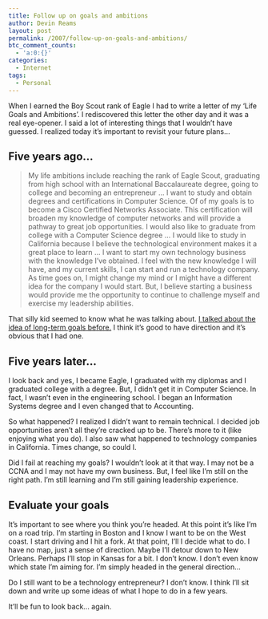 ```yaml
---
title: Follow up on goals and ambitions
author: Devin Reams
layout: post
permalink: /2007/follow-up-on-goals-and-ambitions/
btc_comment_counts:
  - 'a:0:{}'
categories:
  - Internet
tags:
  - Personal
---
```

When I earned the Boy Scout rank of Eagle I had to write a letter of my &#8216;Life Goals and Ambitions&#8217;. I rediscovered this letter the other day and it was a real eye-opener. I said a lot of interesting things that I wouldn&#8217;t have guessed. I realized today it&#8217;s important to revisit your future plans&#8230;

<!--more-->

## Five years ago&#8230;

> My life ambitions include reaching the rank of Eagle Scout, graduating from high school with an International Baccalaureate degree, going to college and <span class="highlight">becoming an entrepreneur</span> &#8230; I want to study and obtain degrees and certifications in Computer Science. Of of my goals is to become a Cisco Certified Networks Associate. This certification will broaden my knowledge of computer networks and will provide a pathway to great job opportunities. I would also like to <span class="highlight">graduate from college with a Computer Science degree</span> &#8230; I would like to study in <span class="highlight">California</span> because I believe the technological environment makes it a great place to learn &#8230; I want to <span class="highlight">start my own technology business</span> with the knowledge I&#8217;ve obtained. I feel with the new knowledge I will have, and my current skills, I can start and run a technology company. As time goes on, <span class="highlight">I might change my mind</span> or I might have a different idea for the company I would start. But, I believe starting a business would provide me the opportunity to continue to challenge myself and exercise my leadership abilities.

That silly kid seemed to know what he was talking about. [I talked about the idea of long-term goals before.][1] I think it&#8217;s good to have direction and it&#8217;s obvious that I had one.

## Five years later&#8230;

I look back and yes, I became Eagle, I graduated with my diplomas and I graduated college with a degree. But, I didn&#8217;t get it in Computer Science. In fact, I wasn&#8217;t even in the engineering school. I began an Information Systems degree and I even changed that to Accounting.

So what happened? I realized I didn&#8217;t want to remain technical. I decided job opportunities aren&#8217;t all they&#8217;re cracked up to be. There&#8217;s more to it (like enjoying what you do). I also saw what happened to technology companies in California. Times change, so could I.

Did I fail at reaching my goals? I wouldn&#8217;t look at it that way. I may not be a CCNA and I may not have my own business. But, I feel like I&#8217;m still on the right path. I&#8217;m still learning and I&#8217;m still gaining leadership experience.

## Evaluate your goals

It&#8217;s important to see where you think you&#8217;re headed. At this point it&#8217;s like I&#8217;m on a road trip. I&#8217;m starting in Boston and I know I want to be on the West coast. I start driving and I hit a fork. At that point, I&#8217;ll I decide what to do. I have no map, just a sense of direction. Maybe I&#8217;ll detour down to New Orleans. Perhaps I&#8217;ll stop in Kansas for a bit. I don&#8217;t know. I don&#8217;t even know which state I&#8217;m aiming for. I&#8217;m simply headed in the general direction&#8230;

Do I still want to be a technology entrepreneur? I don&#8217;t know. I think I&#8217;ll sit down and write up some ideas of what I hope to do in a few years.

It&#8217;ll be fun to look back&#8230; again.

 [1]: http://devin.reams.me/2006/do-you-need-long-term-goals/
